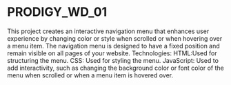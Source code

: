 # PRODIGY_WD_01
This project creates an interactive navigation menu that enhances user experience by changing color or style when scrolled or when hovering over a menu item. The navigation menu is designed to have a fixed position and remain visible on all pages of your website.
Technologies: 
HTML:Used for structuring the menu.
CSS: Used for styling the menu.
JavaScript: Used to add interactivity, such as changing the background color or font color of the menu when scrolled or when a menu item is hovered over.
